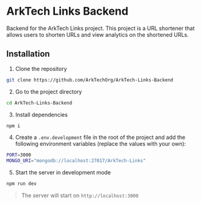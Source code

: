 # ArkTech Links Backend

Backend for the ArkTech Links project. This project is a URL shortener that allows users to shorten URLs and view analytics on the shortened URLs.

## Installation

1. Clone the repository

```bash
git clone https://github.com/ArkTechOrg/ArkTech-Links-Backend
```

2. Go to the project directory

```bash
cd ArkTech-Links-Backend
```

3. Install dependencies

```bash
npm i
```

4. Create a `.env.development` file in the root of the project and add the following environment variables (replace the values with your own):

```bash
PORT=3000
MONGO_URI="mongodb://localhost:27017/ArkTech-Links"
```

5. Start the server in development mode

```bash
npm run dev
```
> The server will start on `http://localhost:3000`